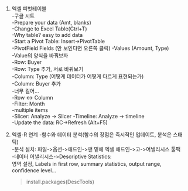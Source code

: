 1. 엑셀 피벗테이블  
    -구글 시트  
    -Prepare your data (Amt, blanks)  
    -Change to Excel Table(Ctrl+T)  
    -Why table? easy to add data  
    -Start a Pivot Table: Insert->PivotTable  
    -PivotField Fields (안 보인다면 오른쪽 클릭)
    -Values (Amount, Type)  
    -Value의 양식을 바꿔보자  
    -Row: Buyer  
    -Row: Type 추가, 서로 바꿔보기  
    -Column: Type (어떻게 데이터가 어떻게 다르게 표현되는가)  
    -Column: Buyer 추가  
    -너무 길어...  
    -Row <-> Column  
    -Filter: Month  
    -multiple items  
    -Slicer: Analyze -> Slicer
    -Timeline: Analyze -> timeline  
    -Update the data: RC->Refresh  (Alt+F5)  
    

2. 엑셀-R 연계
    -함수와 데이터 분석(함수의 장점은 즉시적인 업데이트, 분석은 스태틱)  
    -분석 설치: 파일->옵션->애드인->맨 밑에 엑셀 애드인->고->어낼리시스 툴팩  
    -데이터 어낼리시스->Descriptive Statistics:  
        영역 설정, Labels in first row, summary statistics, output range, confidence level...  
    
    > install.packages(DescTools)
